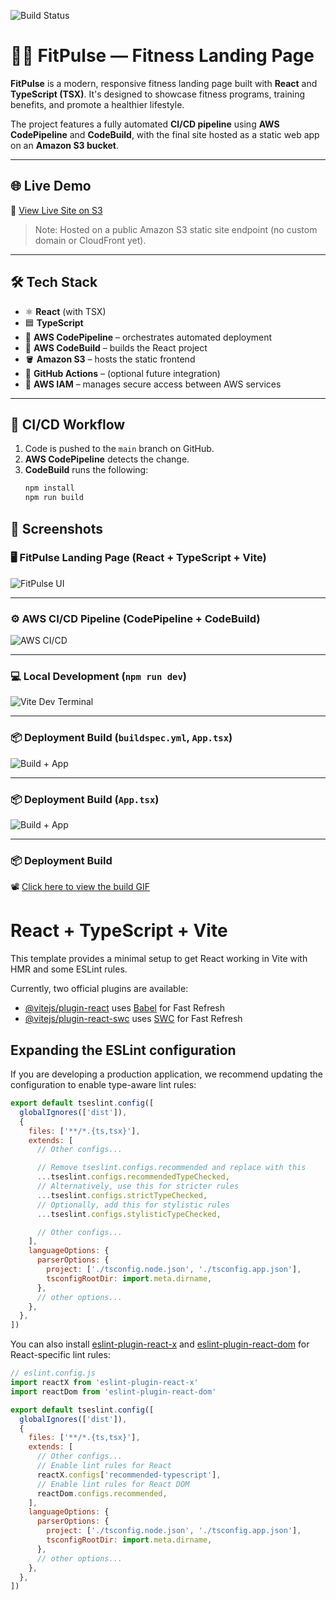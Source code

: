 ![Build Status](https://github.com/OlyvX/my-react-app-2/actions/workflows/build-test.yml/badge.svg)


# 🏋️‍♂️ FitPulse — Fitness Landing Page

**FitPulse** is a modern, responsive fitness landing page built with **React** and **TypeScript (TSX)**. It's designed to showcase fitness programs, training benefits, and promote a healthier lifestyle.

The project features a fully automated **CI/CD pipeline** using **AWS CodePipeline** and **CodeBuild**, with the final site hosted as a static web app on an **Amazon S3 bucket**.

---

## 🌐 Live Demo

🔗 [View Live Site on S3](https://fitpulse-web-bucket.s3-website-us-east-1.amazonaws.com)

> Note: Hosted on a public Amazon S3 static site endpoint (no custom domain or CloudFront yet).

---

## 🛠️ Tech Stack

- ⚛️ **React** (with TSX)
- 🟦 **TypeScript**
- 🎯 **AWS CodePipeline** – orchestrates automated deployment
- 🧱 **AWS CodeBuild** – builds the React project
- 🪣 **Amazon S3** – hosts the static frontend
- 🔐 **GitHub Actions** – (optional future integration)
- 🧩 **AWS IAM** – manages secure access between AWS services

---

## 🔄 CI/CD Workflow

1. Code is pushed to the `main` branch on GitHub.  
2. **AWS CodePipeline** detects the change.  
3. **CodeBuild** runs the following:  
   ```bash
   npm install
   npm run build

## 📸 Screenshots

### 🖥️ FitPulse Landing Page (React + TypeScript + Vite)
![FitPulse UI](docs/fitpulse-ui2.png)

---

### ⚙️ AWS CI/CD Pipeline (CodePipeline + CodeBuild)
![AWS CI/CD](docs/aws-cicd.png)

---

### 💻 Local Development (`npm run dev`)
![Vite Dev Terminal](docs/docsdev-terminal.png)

---

### 📦 Deployment Build (`buildspec.yml`, `App.tsx`)
![Build + App](docs/buildspec-terminal.png)

---

### 📦 Deployment Build (`App.tsx`)
![Build + App](docs/app.tsx-terminal.png)

---

### 📦 Deployment Build 
📽️ [Click here to view the build GIF](docs/landing-page-preview.gif)


# React + TypeScript + Vite

This template provides a minimal setup to get React working in Vite with HMR and some ESLint rules.

Currently, two official plugins are available:

- [@vitejs/plugin-react](https://github.com/vitejs/vite-plugin-react/blob/main/packages/plugin-react) uses [Babel](https://babeljs.io/) for Fast Refresh
- [@vitejs/plugin-react-swc](https://github.com/vitejs/vite-plugin-react/blob/main/packages/plugin-react-swc) uses [SWC](https://swc.rs/) for Fast Refresh

## Expanding the ESLint configuration

If you are developing a production application, we recommend updating the configuration to enable type-aware lint rules:

```js
export default tseslint.config([
  globalIgnores(['dist']),
  {
    files: ['**/*.{ts,tsx}'],
    extends: [
      // Other configs...

      // Remove tseslint.configs.recommended and replace with this
      ...tseslint.configs.recommendedTypeChecked,
      // Alternatively, use this for stricter rules
      ...tseslint.configs.strictTypeChecked,
      // Optionally, add this for stylistic rules
      ...tseslint.configs.stylisticTypeChecked,

      // Other configs...
    ],
    languageOptions: {
      parserOptions: {
        project: ['./tsconfig.node.json', './tsconfig.app.json'],
        tsconfigRootDir: import.meta.dirname,
      },
      // other options...
    },
  },
])
```

You can also install [eslint-plugin-react-x](https://github.com/Rel1cx/eslint-react/tree/main/packages/plugins/eslint-plugin-react-x) and [eslint-plugin-react-dom](https://github.com/Rel1cx/eslint-react/tree/main/packages/plugins/eslint-plugin-react-dom) for React-specific lint rules:

```js
// eslint.config.js
import reactX from 'eslint-plugin-react-x'
import reactDom from 'eslint-plugin-react-dom'

export default tseslint.config([
  globalIgnores(['dist']),
  {
    files: ['**/*.{ts,tsx}'],
    extends: [
      // Other configs...
      // Enable lint rules for React
      reactX.configs['recommended-typescript'],
      // Enable lint rules for React DOM
      reactDom.configs.recommended,
    ],
    languageOptions: {
      parserOptions: {
        project: ['./tsconfig.node.json', './tsconfig.app.json'],
        tsconfigRootDir: import.meta.dirname,
      },
      // other options...
    },
  },
])
```
